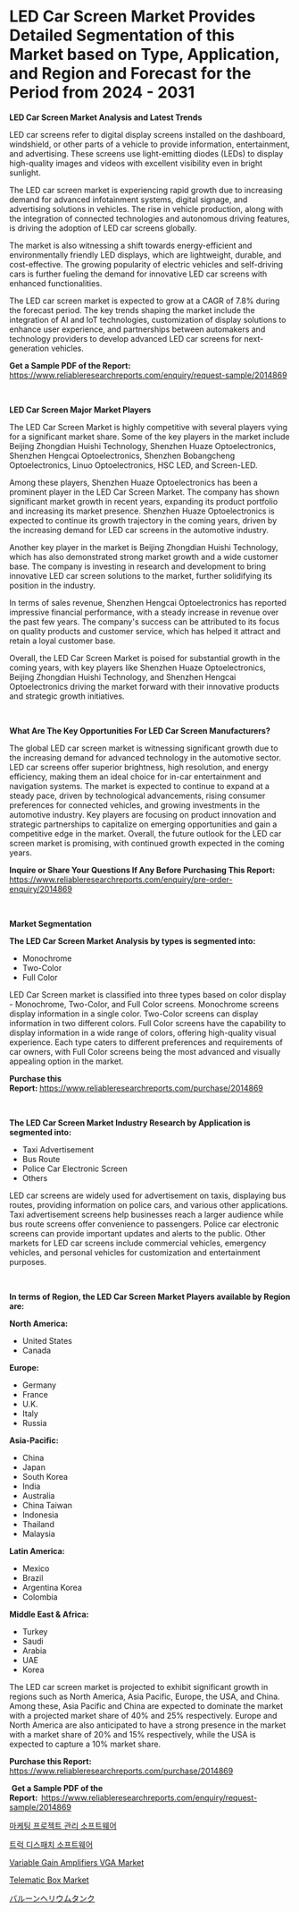 <p><h1>LED Car Screen Market Provides Detailed Segmentation of this Market based on Type, Application, and Region and Forecast for the Period from 2024 - 2031</h1></p><p><strong>LED Car Screen Market Analysis and Latest Trends</strong></p>
<p><p>LED car screens refer to digital display screens installed on the dashboard, windshield, or other parts of a vehicle to provide information, entertainment, and advertising. These screens use light-emitting diodes (LEDs) to display high-quality images and videos with excellent visibility even in bright sunlight.</p><p>The LED car screen market is experiencing rapid growth due to increasing demand for advanced infotainment systems, digital signage, and advertising solutions in vehicles. The rise in vehicle production, along with the integration of connected technologies and autonomous driving features, is driving the adoption of LED car screens globally.</p><p>The market is also witnessing a shift towards energy-efficient and environmentally friendly LED displays, which are lightweight, durable, and cost-effective. The growing popularity of electric vehicles and self-driving cars is further fueling the demand for innovative LED car screens with enhanced functionalities.</p><p>The LED car screen market is expected to grow at a CAGR of 7.8% during the forecast period. The key trends shaping the market include the integration of AI and IoT technologies, customization of display solutions to enhance user experience, and partnerships between automakers and technology providers to develop advanced LED car screens for next-generation vehicles.</p></p>
<p><strong>Get a Sample PDF of the Report:&nbsp;</strong> <a href="https://www.reliableresearchreports.com/enquiry/request-sample/2014869">https://www.reliableresearchreports.com/enquiry/request-sample/2014869</a></p>
<p>&nbsp;</p>
<p><strong>LED Car Screen Major Market Players</strong></p>
<p><p>The LED Car Screen Market is highly competitive with several players vying for a significant market share. Some of the key players in the market include Beijing Zhongdian Huishi Technology, Shenzhen Huaze Optoelectronics, Shenzhen Hengcai Optoelectronics, Shenzhen Bobangcheng Optoelectronics, Linuo Optoelectronics, HSC LED, and Screen-LED.</p><p>Among these players, Shenzhen Huaze Optoelectronics has been a prominent player in the LED Car Screen Market. The company has shown significant market growth in recent years, expanding its product portfolio and increasing its market presence. Shenzhen Huaze Optoelectronics is expected to continue its growth trajectory in the coming years, driven by the increasing demand for LED car screens in the automotive industry.</p><p>Another key player in the market is Beijing Zhongdian Huishi Technology, which has also demonstrated strong market growth and a wide customer base. The company is investing in research and development to bring innovative LED car screen solutions to the market, further solidifying its position in the industry.</p><p>In terms of sales revenue, Shenzhen Hengcai Optoelectronics has reported impressive financial performance, with a steady increase in revenue over the past few years. The company's success can be attributed to its focus on quality products and customer service, which has helped it attract and retain a loyal customer base.</p><p>Overall, the LED Car Screen Market is poised for substantial growth in the coming years, with key players like Shenzhen Huaze Optoelectronics, Beijing Zhongdian Huishi Technology, and Shenzhen Hengcai Optoelectronics driving the market forward with their innovative products and strategic growth initiatives.</p></p>
<p>&nbsp;</p>
<p><strong>What Are The Key Opportunities For LED Car Screen Manufacturers?</strong></p>
<p><p>The global LED car screen market is witnessing significant growth due to the increasing demand for advanced technology in the automotive sector. LED car screens offer superior brightness, high resolution, and energy efficiency, making them an ideal choice for in-car entertainment and navigation systems. The market is expected to continue to expand at a steady pace, driven by technological advancements, rising consumer preferences for connected vehicles, and growing investments in the automotive industry. Key players are focusing on product innovation and strategic partnerships to capitalize on emerging opportunities and gain a competitive edge in the market. Overall, the future outlook for the LED car screen market is promising, with continued growth expected in the coming years.</p></p>
<p><strong>Inquire or Share Your Questions If Any Before Purchasing This Report:</strong> <a href="https://www.reliableresearchreports.com/enquiry/pre-order-enquiry/2014869">https://www.reliableresearchreports.com/enquiry/pre-order-enquiry/2014869</a></p>
<p>&nbsp;</p>
<p><strong>Market Segmentation</strong></p>
<p><strong>The LED Car Screen Market Analysis by types is segmented into:</strong></p>
<p><ul><li>Monochrome</li><li>Two-Color</li><li>Full Color</li></ul></p>
<p><p>LED Car Screen market is classified into three types based on color display - Monochrome, Two-Color, and Full Color screens. Monochrome screens display information in a single color. Two-Color screens can display information in two different colors. Full Color screens have the capability to display information in a wide range of colors, offering high-quality visual experience. Each type caters to different preferences and requirements of car owners, with Full Color screens being the most advanced and visually appealing option in the market.</p></p>
<p><strong>Purchase this Report:&nbsp;</strong><a href="https://www.reliableresearchreports.com/purchase/2014869">https://www.reliableresearchreports.com/purchase/2014869</a></p>
<p>&nbsp;</p>
<p><strong>The LED Car Screen Market Industry Research by Application is segmented into:</strong></p>
<p><ul><li>Taxi Advertisement</li><li>Bus Route</li><li>Police Car Electronic Screen</li><li>Others</li></ul></p>
<p><p>LED car screens are widely used for advertisement on taxis, displaying bus routes, providing information on police cars, and various other applications. Taxi advertisement screens help businesses reach a larger audience while bus route screens offer convenience to passengers. Police car electronic screens can provide important updates and alerts to the public. Other markets for LED car screens include commercial vehicles, emergency vehicles, and personal vehicles for customization and entertainment purposes.</p></p>
<p>&nbsp;</p>
<p><strong>In terms of Region, the LED Car Screen Market Players available by Region are:</strong></p>
<p>
    <p> <strong> North America: </strong>
        <ul>
            <li>United States</li>
            <li>Canada</li>
        </ul>
        </p> 
    <p> <strong> Europe: </strong>
        <ul>
            <li>Germany</li>
            <li>France</li>
            <li>U.K.</li>
            <li>Italy</li>
            <li>Russia</li>
        </ul>
        </p> 
    <p> <strong> Asia-Pacific: </strong>
        <ul>
            <li>China</li>
            <li>Japan</li>
            <li>South Korea</li>
            <li>India</li>
            <li>Australia</li>
            <li>China Taiwan</li>
            <li>Indonesia</li>
            <li>Thailand</li>
            <li>Malaysia</li>
        </ul>
        </p> 
    <p> <strong> Latin America: </strong>
        <ul>
            <li>Mexico</li>
            <li>Brazil</li>
            <li>Argentina Korea</li>
            <li>Colombia</li>
        </ul>
        </p> 
    <p> <strong> Middle East & Africa: </strong>
        <ul>
            <li>Turkey</li>
            <li>Saudi</li>
            <li>Arabia</li>
            <li>UAE</li>
            <li>Korea</li>
        </ul>
    </p>
    </p>
<p><p>The LED car screen market is projected to exhibit significant growth in regions such as North America, Asia Pacific, Europe, the USA, and China. Among these, Asia Pacific and China are expected to dominate the market with a projected market share of 40% and 25% respectively. Europe and North America are also anticipated to have a strong presence in the market with a market share of 20% and 15% respectively, while the USA is expected to capture a 10% market share.</p></p>
<p><strong>Purchase this Report: </strong><a href="https://www.reliableresearchreports.com/purchase/2014869">https://www.reliableresearchreports.com/purchase/2014869</a></p>
<p>&nbsp;<strong>Get a Sample PDF of the Report:&nbsp;&nbsp;</strong><a href="https://www.reliableresearchreports.com/enquiry/request-sample/2014869">https://www.reliableresearchreports.com/enquiry/request-sample/2014869</a></p>
<p><strong></strong></p>
<p><p><a href="https://github.com/GabrielBlanda5656/Market-Research-Report-List-1/blob/main/309163211317.md">마케팅 프로젝트 관리 소프트웨어</a></p><p><a href="https://github.com/vsckjg50460/Market-Research-Report-List-1/blob/main/306743311316.md">트럭 디스패치 소프트웨어</a></p><p><a href="https://medium.com/@aidalakin1908/variable-gain-amplifiers-vga-market-furnishes-information-on-market-share-market-trends-and-3b2392d902c0">Variable Gain Amplifiers VGA Market</a></p><p><a href="https://issuu.com/reportprime-2/docs/telematic-box-market-size-2030.pptx">Telematic Box Market</a></p><p><a href="https://github.com/lrlmopnhwd79300/Market-Research-Report-List-1/blob/main/269399112072.md">バルーンヘリウムタンク</a></p></p>